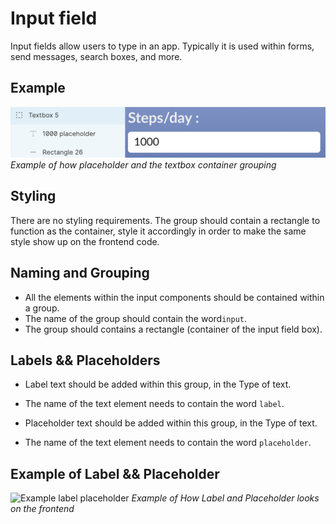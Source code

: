 # Input field
Input fields allow users to type in an app. Typically it is used within forms, send messages, search boxes, and more.

## Example
![Example screenshot of textbox layers and group](https://github.com/ImagineThisNHS/ImagineThisNHS.github.io/blob/master/guidelines/assets/textbox/textbox%20fig.png?raw=true)
_Example of how placeholder and the textbox container grouping_

## Styling
There are no styling requirements. The group should contain a rectangle to function as the container, style it accordingly in order to make the same style show up on the frontend code.  

## Naming and Grouping
* All the elements within the input components should be contained within a group.
* The name of the group should contain the word`input`.
* The group should contains a rectangle (container of the input field box).

## Labels && Placeholders
* Label text should be added within this group, in the Type of text.
* The name of the text element needs to contain the word `label`.

* Placeholder text should be added within this group, in the Type of text.
* The name of the text element needs to contain the word `placeholder`.

## Example of Label && Placeholder
![Example label placeholder](https://github.com/ImagineThisUCL/ImagineThisUCL.github.io/blob/master/guidelines/assets/textbox/label&&placeholder.png?raw=true)
_Example of How Label and Placeholder looks on the frontend_

